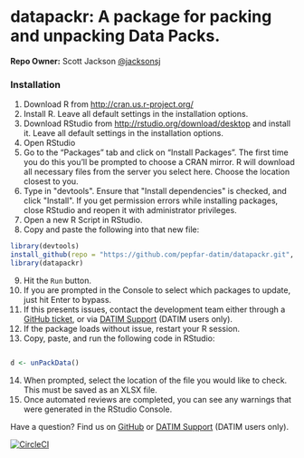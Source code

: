 # datapackr: A package for packing and unpacking Data Packs.

**Repo Owner:** Scott Jackson [@jacksonsj](https://github.com/jacksonsj)

### Installation

1. Download R from http://cran.us.r-project.org/
2. Install R. Leave all default settings in the installation options.
3. Download RStudio from http://rstudio.org/download/desktop and install it. Leave all default settings in the installation options.
4. Open RStudio
5. Go to the “Packages” tab and click on “Install Packages”. The first time you do this you’ll be prompted to choose a CRAN mirror. R will download all necessary files from the server you select here. Choose the location closest to you.
6. Type in "devtools". Ensure that "Install dependencies" is checked, and click "Install". If you get permission errors while installing packages, close RStudio and reopen it with administrator privileges.
7. Open a new R Script in RStudio.
8. Copy and paste the following into that new file:

```R
library(devtools)
install_github(repo = "https://github.com/pepfar-datim/datapackr.git", ref = "master")
library(datapackr)
```

9. Hit the `Run` button.
10. If you are prompted in the Console to select which packages to update, just hit Enter to bypass.
11. If this presents issues, contact the development team either through a [GitHub ticket](https://github.com/pepfar-datim/datapackr/issues/new), or via [DATIM Support](https://datim.zendesk.com) (DATIM users only).
12. If the package loads without issue, restart your R session.
13. Copy, paste, and run the following code in RStudio:

```R

d <- unPackData()

```

14. When prompted, select the location of the file you would like to check. This must be saved as an XLSX file.
15. Once automated reviews are completed, you can see any warnings that were generated in the RStudio Console.



Have a question? Find us on [GitHub](https://github.com/pepfar-datim/datapackr/issues/new) or [DATIM Support](https://datim.zendesk.com) (DATIM users only).

[![CircleCI](https://circleci.com/gh/pepfar-datim/datapackr.svg?style=svg)](https://app.circleci.com/insights/github/pepfar-datim/datapackr/)

